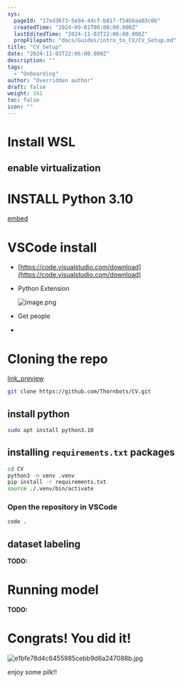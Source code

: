 ```yaml
---
sys:
  pageId: "17ed3673-5e94-44cf-b817-f54bbaa03c06"
  createdTime: "2024-09-01T00:08:00.000Z"
  lastEditedTime: "2024-11-03T22:06:00.000Z"
  propFilepath: "docs/Guides/intro_to_CV/CV_Setup.md"
title: "CV_Setup"
date: "2024-11-03T22:06:00.000Z"
description: ""
tags:
  - "Onboarding"
author: "Overridden author"
draft: false
weight: 161
toc: false
icon: ""
---
```


# Install WSL

## enable virtualization

# INSTALL Python 3.10

[embed](https://www.rose-hulman.edu/class/csse/csse132/2425a/labs/prelab1-wsl2.html)

# VSCode install

- [https://code.visualstudio.com/download](https://code.visualstudio.com/download)
- Python Extension

	![image.png](https://prod-files-secure.s3.us-west-2.amazonaws.com/d518164a-d88e-44d1-a4ee-3adb3bd8bce0/d82b6650-a5e4-4d3c-b8c9-93d817dae00e/image.png?X-Amz-Algorithm=AWS4-HMAC-SHA256&X-Amz-Content-Sha256=UNSIGNED-PAYLOAD&X-Amz-Credential=ASIAZI2LB466VLLSEAHM%2F20250515%2Fus-west-2%2Fs3%2Faws4_request&X-Amz-Date=20250515T081254Z&X-Amz-Expires=3600&X-Amz-Security-Token=IQoJb3JpZ2luX2VjEHAaCXVzLXdlc3QtMiJHMEUCIHx7vLliTD6EaG5NKgBd470iK4cT16NgzXWMWJhYeQY%2BAiEAn8N6d9EAveyb0F04AimD1a9DzzZpE%2FXp4H1Ff1oHX74q%2FwMIKRAAGgw2Mzc0MjMxODM4MDUiDNRZbxJEun0DQDHFjyrcA75rp2p4H3RVGTVaHnAmQlbLS0l%2BxKLdnYPYPqHD5I%2BwKDFI8zQgp5VanRKVM%2BQuA9kFodznGilqlup9YSqT0Bd%2FSkT7kQY3nGYEnYs4TNlqQmQv%2B2DaQdsjhlP4pevp1yNVRmaZYEuVJtrIszGYihbuXRjxcCWVgRv9EqUWFn7RtBEs8gPXOj6bb6K0eJ%2BjYxlEVUfbcF7zex6RDUNNYqgEiz3Bz12GzLojyX1htEF%2B%2BgHa5sHF0unPTE7AdyckHaQMyk8eZwyTSo7y%2FpwVHpJ%2B2EinNoFY7Qteev701TESvCsXXLFIXT5qDY8OiW8XXmlMIjI%2FTGV30t7fKOkn0ev85izInYSHfObdMaAl2QeWGonkN59bP2nH4vMAOBOegKTDJLp0J2GVsj12dT2lLaTDmv%2FGZ%2BcLRh0fpqyvUuYEMleGvmdZMIfblpz%2F9JW5vXKRDaaEbgArDPrZxnkX9TL%2FoYnyFfgjhn7kxgK%2FSTMPgVajxiANUNt5GxhglzSJiq3Q7NvYmrtA4Ttt9Jqia5p6af%2FE9fnatme%2F3LAUdUiFIBmiisutgdU1BJTWY78%2Bu5IlA4mKLnhJQPfdozKX5MmdfxEgGhdzpabkpaeMMxTwDXbCEsk4t9h7IEe7MLO2lsEGOqUBplf07y3tkLZi0cdNDkjS7UM9SiRzyyewA5C4JOw%2BNBy7BVHiYQ1OBH8Xmn%2BLJdHq%2FhiIfpYqAIprC6f%2BNu8JEvyQYwx6yXSuCBMqMbfCx%2BSVZUYUUYjZu7kOv619AY8Yi%2BSUgbMiDRYZGTSqJr8y76pf1angKePhivTcP52efhdwMFs4OVCkTJ4XtgqZvBBxGHIle7eaA5MPoKLPRpDy4r%2BY%2BL3i&X-Amz-Signature=cc690bb59b12cf296e3af28a0ed40037032e46ed083b8f545b56973dd8d9e31a&X-Amz-SignedHeaders=host&x-id=GetObject)
- Get people
- 

# Cloning the repo

[link_preview](https://github.com/Thornbots/CV/)

```bash
git clone https://github.com/Thornbots/CV.git
```

## install python

```bash
sudo apt install python3.10
```

## installing `requirements.txt` packages

```bash
cd CV
python3 -m venv .venv
pip install -r requirements.txt
source ./.venv/bin/activate
```

### Open the repository in VSCode

```bash
code .
```

## dataset labeling  

**TODO:**

# Running model

**TODO:**

# Congrats! You did it!

![e1bfe78d4c6455985cebb9d6a247088b.jpg](https://prod-files-secure.s3.us-west-2.amazonaws.com/d518164a-d88e-44d1-a4ee-3adb3bd8bce0/7d1ce04e-65d6-40c8-814d-754280e9515a/e1bfe78d4c6455985cebb9d6a247088b.jpg?X-Amz-Algorithm=AWS4-HMAC-SHA256&X-Amz-Content-Sha256=UNSIGNED-PAYLOAD&X-Amz-Credential=ASIAZI2LB466TQ7QX7A7%2F20250515%2Fus-west-2%2Fs3%2Faws4_request&X-Amz-Date=20250515T081253Z&X-Amz-Expires=3600&X-Amz-Security-Token=IQoJb3JpZ2luX2VjEHAaCXVzLXdlc3QtMiJHMEUCIQCqXWDqXtS0m88y8M%2Bcck60iGHQzqdpTa9vdAd%2F3zpdGgIgQdRKSUvdsrTPYREDzBQ2MIS5WkRh6HhqcxxhqCDfmNIq%2FwMIKRAAGgw2Mzc0MjMxODM4MDUiDMkVAQIewbRbDzIwvCrcA3qVSTUvBorkkzv3QuXjXoLdcH6cNDW%2Feq71RRIzHqdCJ1wufvmG%2FahRw%2FrTN7kGL5WFdbo0we81W3t4HaOB6o2Q3dbXhmn3FtNFGkuzq40GOATlER2aHTrhcGS6DuXztUKTd4cc5vJifnf2ev1F%2F%2Bnk3XMi4P%2F91Q16AEkk8UnZeOhaLU%2FLDC%2BkVAvM45V6cV6sLhw0JGXnMGV2WITFTXlniq%2F3NdaJDKC6zHpmlRbcuj03LtxsLn%2Fh%2Bw%2FYZyU73I8xLwnV%2FXphtJXQG19ieYUBgVBGQGNoaiH4FsOU%2BUkz%2F4J%2FhToOJTQOMUwUxsdp2iamj7tPqGWnRt54Cb3YUOdrQz5EWTiyVQHDBWpsdYowZi7wVr5r%2BcQn5e%2Bd0dWWifA0cbjvbzoilYxcqFWtlRa0FyLGXkjsEWtVreN9QUMGa4UFnas8QAbNSYw09e3cn0dWcwOacC7WPbPdaEnbFDmycSL%2FMC4AhLQ06lLVCLWCUSPLXPyUuIsp2hxDmCrivzWhMqvec6c5H%2BRSHdnKHOZRvpj0Ziqp0PTVdKacO%2BErg4YZKeM63Y1p9%2FIIXOaLbZTwcbhD3An%2BXtATdHsuFBFf5AmYPRiBPe7OKYZlrQCWkdwoPGAT9ugLGBhSMLq2lsEGOqUBuQHcqHKcdqqxu5%2BkQ1e7%2B2IU4gFHxWC4q6BCNqJcjBouAvGDM65SwtXJlBCznEF3JZbi9TX6JnmHGsGgvqSb2JzRwTI%2FzzriWBWlyRZ%2B8DDgOt3EapL0shRr%2FxLHwH%2Bz9fplUZoHAMEftDSJ3zR8LxE4KSqWYpe%2F0I10Du8gpaaPD8JAU%2FNAAnnIFNJ3sxVSKDttAJFiYW0%2BJaohUQ1hk5pH3R2o&X-Amz-Signature=2adf13bd8a8ea9481e552546c3213adb4428ec2b929c71b24fb02b1c797063ac&X-Amz-SignedHeaders=host&x-id=GetObject)

enjoy some pilk!!
